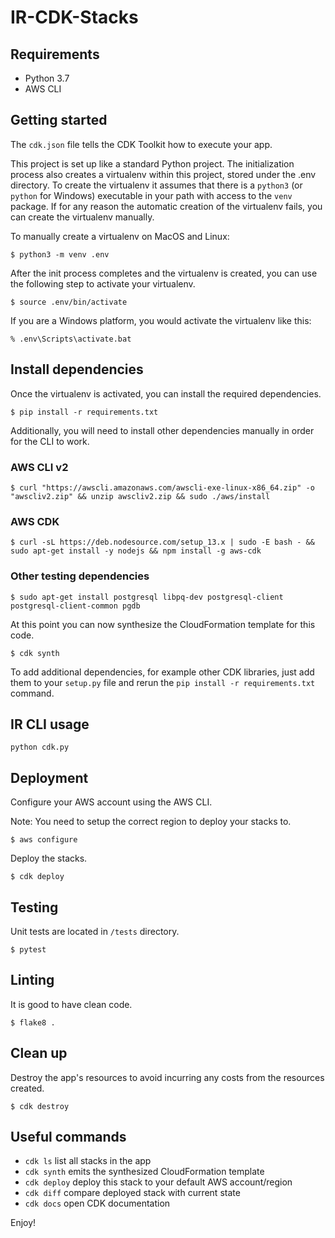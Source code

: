 
# IR-CDK-Stacks

## Requirements

- Python 3.7
- AWS CLI

##  Getting started

The `cdk.json` file tells the CDK Toolkit how to execute your app.

This project is set up like a standard Python project.  The initialization
process also creates a virtualenv within this project, stored under the .env
directory.  To create the virtualenv it assumes that there is a `python3`
(or `python` for Windows) executable in your path with access to the `venv`
package. If for any reason the automatic creation of the virtualenv fails,
you can create the virtualenv manually.

To manually create a virtualenv on MacOS and Linux:

```
$ python3 -m venv .env
```

After the init process completes and the virtualenv is created, you can use the following
step to activate your virtualenv.

```
$ source .env/bin/activate
```

If you are a Windows platform, you would activate the virtualenv like this:

```
% .env\Scripts\activate.bat
```


## Install dependencies

Once the virtualenv is activated, you can install the required dependencies.

```
$ pip install -r requirements.txt
```

Additionally, you will need to install other dependencies manually in order for the CLI to work.

### AWS CLI v2

```
$ curl "https://awscli.amazonaws.com/awscli-exe-linux-x86_64.zip" -o "awscliv2.zip" && unzip awscliv2.zip && sudo ./aws/install
```

### AWS CDK

```
$ curl -sL https://deb.nodesource.com/setup_13.x | sudo -E bash - && sudo apt-get install -y nodejs && npm install -g aws-cdk
```

### Other testing dependencies

```
$ sudo apt-get install postgresql libpq-dev postgresql-client postgresql-client-common pgdb
```

At this point you can now synthesize the CloudFormation template for this code.

```
$ cdk synth
```

To add additional dependencies, for example other CDK libraries, just add
them to your `setup.py` file and rerun the `pip install -r requirements.txt`
command.

## IR CLI usage

```
python cdk.py
```

## Deployment

Configure your AWS account using the AWS CLI.

Note: You need to setup the correct region to deploy your stacks to.

```
$ aws configure
```

Deploy the stacks.

```
$ cdk deploy
```

## Testing

Unit tests are located in `/tests` directory.

```
$ pytest
```

## Linting

It is good to have clean code.

```
$ flake8 .
```

## Clean up

Destroy the app's resources to avoid incurring any costs from the resources created.

```
$ cdk destroy
```

## Useful commands

 * `cdk ls`          list all stacks in the app
 * `cdk synth`       emits the synthesized CloudFormation template
 * `cdk deploy`      deploy this stack to your default AWS account/region
 * `cdk diff`        compare deployed stack with current state
 * `cdk docs`        open CDK documentation

Enjoy!
